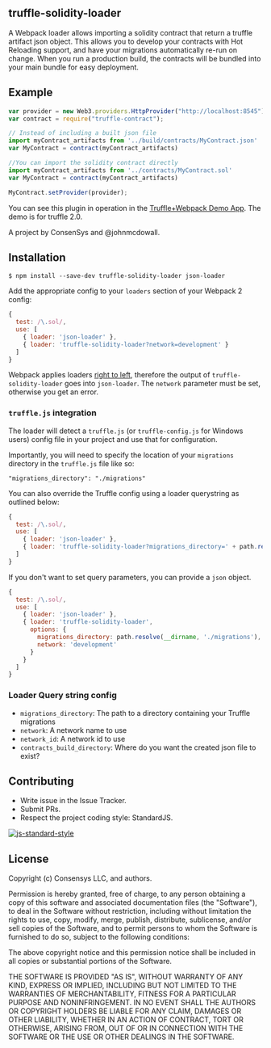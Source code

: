 ## truffle-solidity-loader

A Webpack loader allows importing a solidity contract that return a truffle artifact json object. This allows you to develop your contracts with Hot Reloading support, and have your migrations automatically re-run on change. When you run a production build, the contracts will be bundled into your main bundle for easy deployment.

## Example

```javascript
var provider = new Web3.providers.HttpProvider("http://localhost:8545");
var contract = require("truffle-contract");

// Instead of including a built json file
import myContract_artifacts from '../build/contracts/MyContract.json'
var MyContract = contract(myContract_artifacts)

//You can import the solidity contract directly
import myContract_artifacts from '../contracts/MyContract.sol'
var MyContract = contract(myContract_artifacts)

MyContract.setProvider(provider);
```

You can see this plugin in operation in the [Truffle+Webpack Demo App](https://github.com/ConsenSys/truffle-webpack-demo). The demo is for truffle 2.0.

A project by ConsenSys and @johnmcdowall.

## Installation

`$ npm install --save-dev truffle-solidity-loader json-loader`

Add the appropriate config to your `loaders` section of your Webpack 2 config:

```javascript
{
  test: /\.sol/,
  use: [
    { loader: 'json-loader' },
    { loader: 'truffle-solidity-loader?network=development' }
  ]
}
```

Webpack applies loaders [right to left](https://webpack.js.org/api/loaders/#pitching-loader), therefore the output of `truffle-solidity-loader` goes into `json-loader`. The `network` parameter must be set, otherwise you get an error.


### `truffle.js` integration

The loader will detect a `truffle.js` (or `truffle-config.js` for Windows users) config file in your project and use that for configuration.

Importantly, you will need to specify the location of your `migrations` directory in the `truffle.js` file like so:

`"migrations_directory": "./migrations"`

You can also override the Truffle config using a loader querystring as outlined below:

```javascript
{
  test: /\.sol/,
  use: [
    { loader: 'json-loader' },
    { loader: 'truffle-solidity-loader?migrations_directory=' + path.resolve(__dirname, './migrations') + '&network=development' }
  ]
}
```

If you don't want to set query parameters, you can provide a `json` object.

```javascript
{
  test: /\.sol/,
  use: [
    { loader: 'json-loader' },
    { loader: 'truffle-solidity-loader',
      options: {
        migrations_directory: path.resolve(__dirname, './migrations'),
        network: 'development'
      }
    }
  ]
}
```


### Loader Query string config

  - `migrations_directory`: The path to a directory containing your Truffle migrations
  - `network`: A network name to use
  - `network_id`: A network id to use
  - `contracts_build_directory`: Where do you want the created json file to exist?

## Contributing

- Write issue in the Issue Tracker.
- Submit PRs.
- Respect the project coding style: StandardJS.

[![js-standard-style](https://cdn.rawgit.com/feross/standard/master/badge.svg)](https://github.com/feross/standard)

## License
Copyright (c) Consensys LLC, and authors.

Permission is hereby granted, free of charge, to any person obtaining a copy of this software and associated documentation files (the "Software"), to deal in the Software without restriction, including without limitation the rights to use, copy, modify, merge, publish, distribute, sublicense, and/or sell copies of the Software, and to permit persons to whom the Software is furnished to do so, subject to the following conditions:

The above copyright notice and this permission notice shall be included in all copies or substantial portions of the Software.

THE SOFTWARE IS PROVIDED "AS IS", WITHOUT WARRANTY OF ANY KIND, EXPRESS OR IMPLIED, INCLUDING BUT NOT LIMITED TO THE WARRANTIES OF MERCHANTABILITY, FITNESS FOR A PARTICULAR PURPOSE AND NONINFRINGEMENT. IN NO EVENT SHALL THE AUTHORS OR COPYRIGHT HOLDERS BE LIABLE FOR ANY CLAIM, DAMAGES OR OTHER LIABILITY, WHETHER IN AN ACTION OF CONTRACT, TORT OR OTHERWISE, ARISING FROM, OUT OF OR IN CONNECTION WITH THE SOFTWARE OR THE USE OR OTHER DEALINGS IN THE SOFTWARE.
